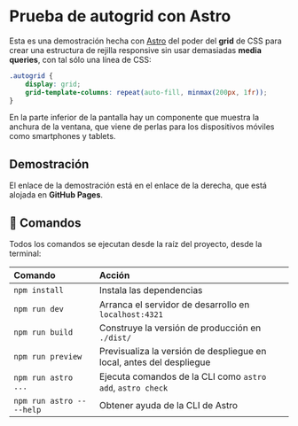# Prueba de autogrid con Astro

Esta es una demostración hecha con [Astro](https://astro.build) del poder del **grid** de CSS para crear una estructura de rejilla responsive sin usar demasiadas **media queries**, con tal sólo una línea de CSS:

```css
.autogrid {
    display: grid;
    grid-template-columns: repeat(auto-fill, minmax(200px, 1fr));
}
```

En la parte inferior de la pantalla hay un componente que muestra la anchura de la ventana, que viene de perlas para los dispositivos móviles como smartphones y tablets.

## Demostración

El enlace de la demostración está en el enlace de la derecha, que está alojada en **GitHub Pages**.

## 🧞 Comandos

Todos los comandos se ejecutan desde la raíz del proyecto, desde la terminal:

| Comando                   | Acción                                           |
| :------------------------ | :----------------------------------------------- |
| `npm install`             | Instala las dependencias                         |
| `npm run dev`             | Arranca el servidor de desarrollo en `localhost:4321`      |
| `npm run build`           | Construye la versión de producción en `./dist/`          |
| `npm run preview`         | Previsualiza la versión de despliegue en local, antes del despliegue     |
| `npm run astro ...`       | Ejecuta comandos de la CLI como `astro add`, `astro check` |
| `npm run astro -- --help` | Obtener ayuda de la CLI de Astro                     |

